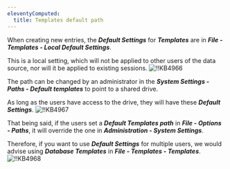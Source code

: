 ```yaml
---
eleventyComputed:
  title: Templates default path
---
```

When creating new entries, the ***Default Settings*** for ***Templates*** are in ***File - Templates - Local Default Settings***.

This is a local setting, which will not be applied to other users of the data source, nor will it be applied to existing sessions.
![!!KB4966](https://cdnweb.devolutions.net/docs/docs_en_kb_KB4966.png)

The path can be changed by an administrator in the ***System Settings - Paths - Default templates*** to point to a shared drive.

As long as the users have access to the drive, they will have these ***Default Settings***.
![!!KB4967](https://cdnweb.devolutions.net/docs/docs_en_kb_KB4967.png)

That being said, if the users set a ***Default Templates path*** in ***File - Options - Paths***, it will override the one in ***Administration - System Settings***.

Therefore, if you want to use ***Default Settings*** for multiple users, we would advise using ***Database Templates*** in ***File - Templates - Templates***.
![!!KB4968](https://cdnweb.devolutions.net/docs/docs_en_kb_KB4968.png)

